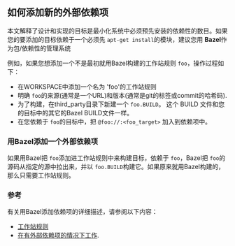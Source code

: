 ## 如何添加新的外部依赖项
本文解释了设计和实现的目标是最小化系统中必须预先安装的依赖性的数目。如果您的要添加的目标依赖于一个必须先 `apt-get install`的模块，建议您用 **Bazel**作为包/依赖性的管理系统

例如，如果您想添加一个不是最初就用Bazel构建的工作站规则 `foo`，操作过程如下：

- 在WORKSPACE中添加一个名为 'foo'的工作站规则
- 明确 `foo`的来源(通常是一个URL)和版本(通常是git的标签或commit的哈希码).
- 为了构建，在third_party目录下新建一个 `foo.BUILD`。 这个 BUILD 文件和您的目标中的其它的Bazel BUILD文件一样。
- 在您依赖于 `foo`的目标中，把 `@foo://:<foo_target>` 加入到依赖项中。

### 用Bazel添加一个外部依赖项

如果用Bazel把 `foo`添加进工作站规则中来构建目标，依赖于 `foo`，Bazel把 `foo`的源码从指定的源中拉出来，并以 `foo.BUILD`构建它。如果原来就用Bazel构建的，那么只需要工作站规则。

### 参考

有关用Bazel添加依赖项的详细描述，请参阅以下内容： 
* [工作站规则](https://bazel.build/versions/master/docs/be/workspace.html)
* [在有外部依赖项的情况下工作](https://docs.bazel.build/versions/master/external.html).
